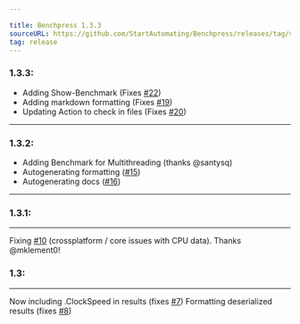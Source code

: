 ```yaml
---

title: Benchpress 1.3.3
sourceURL: https://github.com/StartAutomating/Benchpress/releases/tag/v1.3.3
tag: release
---
```

### 1.3.3:
* Adding Show-Benchmark (Fixes [#22](https://github.com/StartAutomating/Benchpress/issues/22))
* Adding markdown formatting (Fixes [#19](https://github.com/StartAutomating/Benchpress/issues/19))
* Updating Action to check in files (Fixes [#20](https://github.com/StartAutomating/Benchpress/issues/20))
---

### 1.3.2:
* Adding Benchmark for Multithreading (thanks @santysq)
* Autogenerating formatting ([#15](https://github.com/StartAutomating/Benchpress/issues/15))
* Autogenerating docs ([#16](https://github.com/StartAutomating/Benchpress/issues/16))
---

### 1.3.1:
---
Fixing [#10](https://github.com/StartAutomating/Benchpress/issues/10) (crossplatform / core issues with CPU data).   Thanks @mklement0!

### 1.3:
---
Now including .ClockSpeed in results (fixes [#7](https://github.com/StartAutomating/Benchpress/issues/7))
Formatting deserialized results (fixes [#8](https://github.com/StartAutomating/Benchpress/issues/8))            
